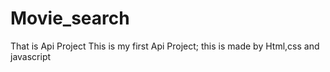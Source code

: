 # Movie_search
That is Api Project
This is my first Api Project;
this is made by Html,css and javascript